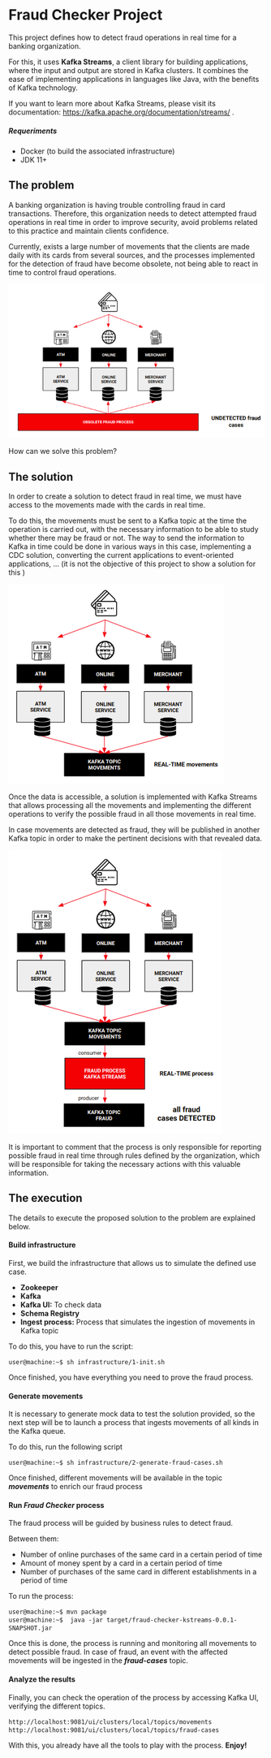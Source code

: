 # Fraud Checker Project


This project defines how to detect fraud operations in real time for a banking organization.

For this, it uses **Kafka Streams**, a client library for building applications, where the input and output are stored in Kafka clusters. It combines the ease of implementing applications in languages like Java, with the benefits of Kafka technology. 

If you want to learn more about Kafka Streams, please visit its documentation: https://kafka.apache.org/documentation/streams/ .

##### Requeriments

- Docker (to build the associated infrastructure)
- JDK 11+


## The problem
A banking organization is having trouble controlling fraud in card transactions. Therefore, this organization needs to detect attempted fraud operations in real time in order to improve security, avoid problems related to this practice and maintain clients confidence.

Currently, exists a large number of movements that the clients are made daily with its cards from several sources, and the processes implemented for the detection of fraud have become obsolete, not being able to react in time to control fraud operations.

![PREVIOUS_SCENARIO](scenarios/previous_scenario.png)

How can we solve this problem?


## The solution

In order to create a solution to detect fraud in real time, we must have access to the movements made with the cards in real time.

To do this, the movements must be sent to a Kafka topic at the time the operation is carried out, with the necessary information to be able to study whether there may be fraud or not. The way to send the information to Kafka in time could be done in various ways in this case, implementing a CDC solution, converting the current applications to event-oriented applications, ... (it is not the objective of this project to show a solution for this )

![PARTIAL_SCENARIO](scenarios/partial_scenario.png)

Once the data is accessible, a solution is implemented with Kafka Streams that allows processing all the movements and implementing the different operations to verify the possible fraud in all those movements in real time.

In case movements are detected as fraud, they will be published in another Kafka topic in order to make the pertinent decisions with that revealed data.

![POST_SCENARIO](scenarios/post_scenario.png)

It is important to comment that the process is only responsible for reporting possible fraud in real time through rules defined by the organization, which will be responsible for taking the necessary actions with this valuable information.

## The execution

The details to execute the proposed solution to the problem are explained below.

#### Build infrastructure

First, we build the infrastructure that allows us to simulate the defined use case.

- **Zookeeper**
- **Kafka**
- **Kafka UI:** To check data
- **Schema Registry**
- **Ingest process:** Process that simulates the ingestion of movements in Kafka topic

To do this, you have to run the script:

```console
user@machine:~$ sh infrastructure/1-init.sh
```

Once finished, you have everything you need to prove the fraud process.

#### Generate movements

It is necessary to generate mock data to test the solution provided, so the next step will be to launch a process that ingests movements of all kinds in the Kafka queue.

To do this, run the following script

```console
user@machine:~$ sh infrastructure/2-generate-fraud-cases.sh
```

Once finished, different movements will be available in the topic ***movements*** to enrich our fraud process

#### Run _Fraud Checker_ process

The fraud process will be guided by business rules to detect fraud.

Between them:

- Number of online purchases of the same card in a certain period of time
- Amount of money spent by a card in a certain period of time
- Number of purchases of the same card in different establishments in a period of time

To run the process:

```console
user@machine:~$ mvn package
user@machine:~$  java -jar target/fraud-checker-kstreams-0.0.1-SNAPSHOT.jar
```

Once this is done, the process is running and monitoring all movements to detect possible fraud. In case of fraud, an event with the affected movements will be ingested in the ***fraud-cases*** topic.

#### Analyze the results

Finally, you can check the operation of the process by accessing Kafka UI, verifying the different topics.

```http request
http://localhost:9081/ui/clusters/local/topics/movements
http://localhost:9081/ui/clusters/local/topics/fraud-cases
```

With this, you already have all the tools to play with the process. **Enjoy!**
